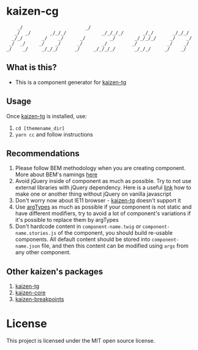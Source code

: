 # kaizen-cg

        _/                       _/
       _/  _/       _/_/_/             _/_/_/_/       _/_/       _/_/_/
      _/_/       _/    _/      _/         _/       _/_/_/_/     _/    _/
     _/  _/     _/    _/      _/       _/         _/           _/    _/
    _/    _/     _/_/_/      _/     _/_/_/_/       _/_/_/     _/    _/


## What is this?

- This is a component generator for [kaizen-tg](https://www.npmjs.com/package/@skilld/kaizen-tg)

## Usage

Once [kaizen-tg](https://www.npmjs.com/package/@skilld/kaizen-tg) is installed, use:
1. `cd [themename_dir]`
2. `yarn cc` and follow instructions

## Recommendations

1. Please follow BEM methodology when you are creating component. More about BEM's namings [here](http://getbem.com/naming/)
2. Avoid jQuery inside of component as much as possible. Try to not use external libraries with jQuery dependency. Here is a useful [link](https://github.com/nefe/You-Dont-Need-jQuery) how to make one or another thing without jQuery on vanilla javascript
3. Don't worry now about IE11 browser - [kaizen-tg](https://www.npmjs.com/package/@skilld/kaizen-tg) doesn't support it
4. Use [argTypes](https://storybook.js.org/docs/react/api/argtypes) as much as possible if your component is not static and have different modifiers, try to avoid a lot of component's variations if it's possible to replace them by argTypes
5. Don't hardcode content in `component-name.twig` or `component-name.stories.js` of the component, you should build re-usable components. All default content should be stored into `component-name.json` file, and then this content can be modified using `args` from any other component.

## Other kaizen's packages
1. [kaizen-tg](https://www.npmjs.com/package/@skilld/kaizen-tg)
2. [kaizen-core](https://www.npmjs.com/package/@skilld/kaizen-core)
3. [kaizen-breakpoints](https://www.npmjs.com/package/@skilld/kaizen-breakpoints)

# License

This project is licensed under the MIT open source license.
